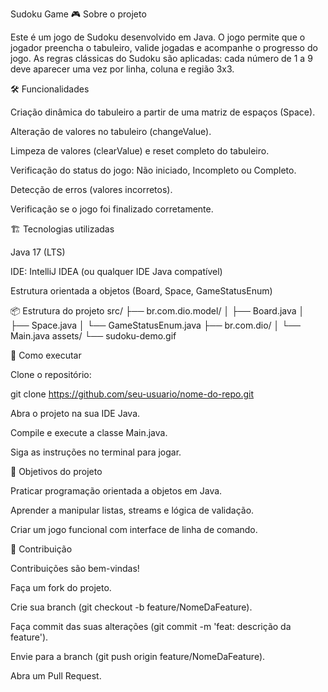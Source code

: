 Sudoku Game
🎮 Sobre o projeto

Este é um jogo de Sudoku desenvolvido em Java.
O jogo permite que o jogador preencha o tabuleiro, valide jogadas e acompanhe o progresso do jogo.
As regras clássicas do Sudoku são aplicadas: cada número de 1 a 9 deve aparecer uma vez por linha, coluna e região 3x3.


🛠 Funcionalidades

Criação dinâmica do tabuleiro a partir de uma matriz de espaços (Space).

Alteração de valores no tabuleiro (changeValue).

Limpeza de valores (clearValue) e reset completo do tabuleiro.

Verificação do status do jogo: Não iniciado, Incompleto ou Completo.

Detecção de erros (valores incorretos).

Verificação se o jogo foi finalizado corretamente.

🏗 Tecnologias utilizadas

Java 17 (LTS)

IDE: IntelliJ IDEA (ou qualquer IDE Java compatível)

Estrutura orientada a objetos (Board, Space, GameStatusEnum)

📦 Estrutura do projeto
src/
├── br.com.dio.model/
│   ├── Board.java
│   ├── Space.java
│   └── GameStatusEnum.java
├── br.com.dio/
│   └── Main.java
assets/
└── sudoku-demo.gif

🚀 Como executar

Clone o repositório:

git clone https://github.com/seu-usuario/nome-do-repo.git


Abra o projeto na sua IDE Java.

Compile e execute a classe Main.java.

Siga as instruções no terminal para jogar.

🎯 Objetivos do projeto

Praticar programação orientada a objetos em Java.

Aprender a manipular listas, streams e lógica de validação.

Criar um jogo funcional com interface de linha de comando.

🤝 Contribuição

Contribuições são bem-vindas!

Faça um fork do projeto.

Crie sua branch (git checkout -b feature/NomeDaFeature).

Faça commit das suas alterações (git commit -m 'feat: descrição da feature').

Envie para a branch (git push origin feature/NomeDaFeature).

Abra um Pull Request.
